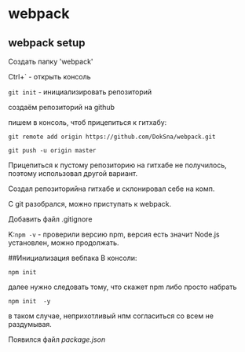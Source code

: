 # webpack
webpack setup
---
Создать папку 'webpack'

Ctrl+` - открыть консоль

`git init` - инициализировать репозиторий

создаём репозиторий на github

пишем в консоль, чтоб прицепиться к гитхабу:
```
git remote add origin https://github.com/DokSna/webpack.git

git push -u origin master
```
Прицепиться к пустому репозиторию на гитхабе не получилось, поэтому использовал другой вариант.

Создал репозиторийна гитхабе и склонировал себе на комп.

С git разобрался, можно приступать к webpack.

Добавить файл .gitignore

K:`npm -v` - проверили версию npm, версия есть значит Node.js установлен, можно продолжать.

##Инициализация вебпака
В консоли:

`npm init`

далее нужно следовать тому, что скажет npm либо просто набрать

`npm init  -y`

в таком случае, неприхотливый нпм согласиться со всем не раздумывая.

Появился файл *package.json*
